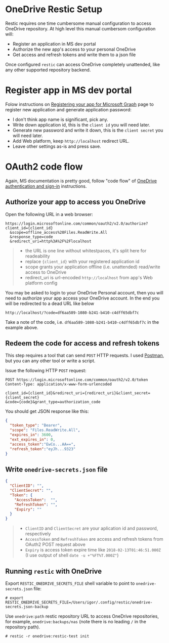 OneDrive Restic Setup
=====================

Restic requires one time cumbersome manual configuration to access OneDrive repository. At high level this manual cumbersom configuration will:

* Register an application in MS dev portal
* Authorize the new app's access to your personal OneDrive
* Get access and refresh tokens and write them to a json file

Once configured `restic` can access OneDrive completely unattended, like any other supported repository backend.

# Register app in MS dev portal

Folow instructions on [Registering your app for Microsoft Graph](https://docs.microsoft.com/en-us/onedrive/developer/rest-api/getting-started/app-registration) page to register new application and generate application password:

* I don't think app name is significant, pick any.
* Write down application id, this is the `client id` you will need later.
* Generate new password and write it down, this is the `client secret` you will need later.
* Add Web platform, keep `http://localhost` redirect URL.
* Leave other settings as-is and press save.


# OAuth2 code flow

Again, MS documentation is pretty good, follow "code flow" of [OneDrive authentication and sign-in](https://docs.microsoft.com/en-us/onedrive/developer/rest-api/getting-started/msa-oauth#code-flow) instructions.

## Authorize your app to access you OneDrive

Open the following URL in a web browser:

```http
https://login.microsoftonline.com/common/oauth2/v2.0/authorize?client_id={client_id}
  &scope=offline_access%20Files.ReadWrite.All
  &response_type=code
  &redirect_uri=http%3A%2F%2Flocalhost
```

> * the URL is one line without whitestpaces, it's split here for readeability
> * replace `{client_id}` with your registered application id
> * scope grants your application offline (i.e. unattended) read/write access to OneDrive
> * redirect_uri is url-encoded `http://localhost` from app's Web platform config

You may be asked to login to your OneDrive Personal account, then you will need to authorize your app access your OneDrive account. In the end you will be redirected to a dead URL like below

```
http://localhost/?code=df6aa589-1080-b241-b410-c4dff65dbf7c
```

Take a note of the code, i.e. `df6aa589-1080-b241-b410-c4dff65dbf7c` in the example above.

## Redeem the code for access and refresh tokens

This step requires a tool that can send `POST` HTTP requests. I used [Postman](https://www.getpostman.com/), but you can any other tool or write a script.

Issue the following HTTP `POST` request:

```http
POST https://login.microsoftonline.com/common/oauth2/v2.0/token
Content-Type: application/x-www-form-urlencoded

client_id={client_id}&redirect_uri={redirect_uri}&client_secret={client_secret}
&code={code}&grant_type=authorization_code
```

You should get JSON response like this:

```json
{
  "token_type": "Bearer",
  "scope": "Files.ReadWrite.All",
  "expires_in": 3600,
  "ext_expires_in": 0,
  "access_token":"EwCo...AA==",
  "refresh_token":"eyJh...9323"
}
```

## Write `onedrive-secrets.json` file

```json
{
  "ClientID": "",
  "ClientSecret": "",
  "Token": {
    "AccessToken":  "",
    "RefreshToken": "",
    "Expiry": ""
  }
}
```
> * `ClientID` and `ClientSecret` are your aplication id and password, respectively
> * `AccessToken` and `RefreshToken` are access and refresh tokens from OAuth2 POST request above
> * `Expiry` is access token expire time like `2018-02-13T01:46:51.000Z` (I use output of shell `date -u +"%FT%T.000Z"`)


## Running `restic` with OneDrive

Export `RESTIC_ONEDRIVE_SECRETS_FILE` shell variable to point to `onedrive-secrets.json` file:

```shell
# export RESTIC_ONEDRIVE_SECRETS_FILE=/Users/igor/.config/restic/onedrive-secrets.json-backup
```

Use `onedrive:path` restic repository URL to access OneDrive repositories, for example, `onedrive:backups/nas` (note there is no leading `/` in the repository path).

```shell
# restic -r onedrive:restic-test init
```
